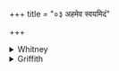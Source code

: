 +++
title = "०३ अहमेव स्वयमिदं"

+++

<details><summary>Whitney</summary>

### Translation
3. I my own self say this, \[which is\] enjoyable of gods and of men;  
whomsoever I desire, him I make formidable, him priest (*brahmán*), him  
seer, him very wise.

### Notes
RV. (vs. 5) has in **b** the equivalent *devébhis* and *mā́nuṣebhis*. The  
comm. absurdly explains *brahmā́ṇam* by *sraṣṭāram*, or the god Brahman.+++(5)+++
</details>

<details><summary>Griffith</summary>

I, verily, myself announce and utter the word that Gods, and men alike shall welcome. I make the man I love exceeding mighty, make him a sage, a Rishi, and a Brahman.
</details>
